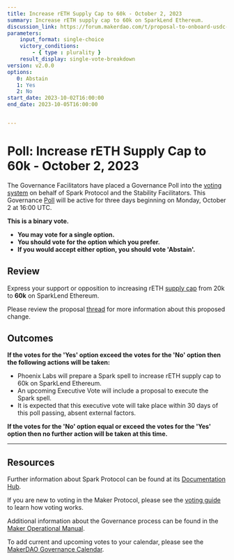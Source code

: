 ```yaml
---
title: Increase rETH Supply Cap to 60k - October 2, 2023
summary: Increase rETH supply cap to 60k on SparkLend Ethereum.
discussion_link: https://forum.makerdao.com/t/proposal-to-onboard-usdc-and-usdt-to-sparklend-ethereum/22227
parameters:
    input_format: single-choice
    victory_conditions:
        - { type : plurality }
    result_display: single-vote-breakdown
version: v2.0.0
options:
   0: Abstain
   1: Yes
   2: No
start_date: 2023-10-02T16:00:00
end_date: 2023-10-05T16:00:00


---
```


# Poll: Increase rETH Supply Cap to 60k - October 2, 2023

The Governance Facilitators have placed a Governance Poll into the [voting system](https://vote.makerdao.com/polling) on behalf of Spark Protocol and the Stability Facilitators. This Governance [Poll](https://manual.makerdao.com/governance/governance-cycle/weekly-governance-cycle#weekly-governance-cycle-definitions-mip16c1) will be active for three days beginning on Monday, October 2 at 16:00 UTC.

**This is a binary vote.**

- **You may vote for a single option.**
- **You should vote for the option which you prefer.**
- **If you would accept either option, you should vote 'Abstain'.**

## Review

Express your support or opposition to increasing rETH [supply cap](https://docs.sparkprotocol.io/developers/sparklend/features/supply-borrow-caps#supply-caps) from 20k to **60k** on SparkLend Ethereum.

Please review the proposal [thread](https://forum.makerdao.com/t/proposal-to-onboard-usdc-and-usdt-to-sparklend-ethereum/22227) for more information about this proposed change.

## Outcomes

**If the votes for the 'Yes' option exceed the votes for the 'No' option then the following actions will be taken:**

* Phoenix Labs will prepare a Spark spell to increase rETH supply cap to 60k on SparkLend Ethereum.
* An upcoming Executive Vote will include a proposal to execute the Spark spell.
* It is expected that this executive vote will take place within 30 days of this poll passing, absent external factors.

**If the votes for the 'No' option equal or exceed the votes for the 'Yes' option then no further action will be taken at this time.**

---

## Resources

Further information about Spark Protocol can be found at its [Documentation Hub](https://docs.sparkprotocol.io/hub/).

If you are new to voting in the Maker Protocol, please see the [voting guide](https://manual.makerdao.com/governance/voting-in-makerdao/on-chain-governance) to learn how voting works.

Additional information about the Governance process can be found in the [Maker Operational Manual](https://manual.makerdao.com).

To add current and upcoming votes to your calendar, please see the [MakerDAO Governance Calendar](https://manual.makerdao.com/makerdao/calendars/governance-calendar).